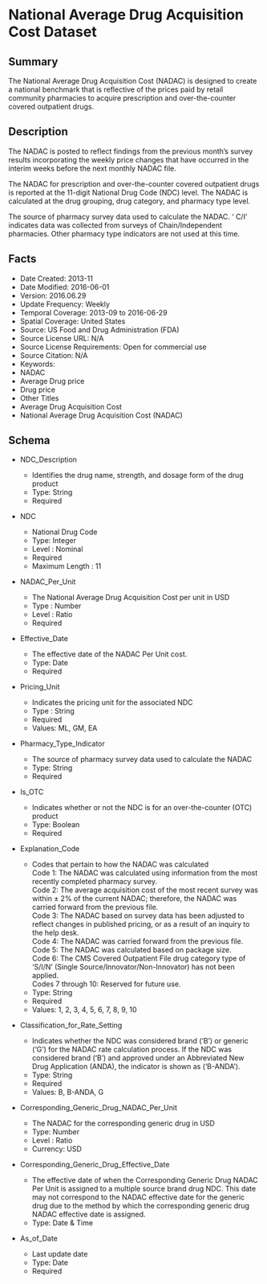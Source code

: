# National Average Drug Acquisition Cost Dataset

## Summary
The National Average Drug Acquisition Cost (NADAC) is designed to create a national benchmark that is reflective of the prices paid by retail community pharmacies to acquire prescription and over-the-counter covered outpatient drugs.

## Description
The NADAC is posted to reflect findings from the previous month’s survey results incorporating the weekly price changes that have occurred in the interim weeks before the next monthly NADAC file.

The NADAC for prescription and over-the-counter covered outpatient drugs is reported at the 11-digit National Drug Code (NDC) level. The NADAC is calculated at the drug grouping, drug category, and pharmacy type level.

The source of pharmacy survey data used to calculate the NADAC. ‘ C/I’ indicates data was collected from surveys of Chain/Independent pharmacies. Other pharmacy type indicators are not used at this time.

## Facts
- Date Created: 2013-11
- Date Modified: 2016-06-01
- Version: 2016.06.29
- Update Frequency: Weekly
- Temporal Coverage: 2013-09 to 2016-06-29
- Spatial Coverage: United States
- Source: US Food and Drug Administration (FDA)
- Source License URL: N/A
- Source License Requirements: Open for commercial use
- Source Citation: N/A
- Keywords: 
 - NADAC
 - Average Drug price
 - Drug price
- Other Titles
 - Average Drug Acquisition Cost
 - National Average Drug Acquisition Cost (NADAC)

## Schema
- NDC_Description
  - Identifies the drug name, strength, and dosage form of the drug product 
  - Type: String
  - Required

- NDC
  - National Drug Code  
  - Type: Integer
  - Level : Nominal
  - Required
  - Maximum Length : 11 

- NADAC_Per_Unit
  - The National Average Drug Acquisition Cost per unit in USD
  - Type : Number
  - Level : Ratio
  - Required

- Effective_Date
  - The effective date of the NADAC Per Unit cost.
  - Type: Date
  - Required

- Pricing_Unit
  - Indicates the pricing unit for the associated NDC
  - Type : String
  - Required
  - Values: ML, GM, EA

- Pharmacy_Type_Indicator
  - The source of pharmacy survey data used to calculate the NADAC
  - Type: String
  - Required

- Is_OTC
  - Indicates whether or not the NDC is for an over-the-counter (OTC) product 
  - Type: Boolean
  - Required

- Explanation_Code

  - Codes that pertain to how the NADAC was calculated  
    Code 1: The NADAC was calculated using information from the most recently completed pharmacy survey.  
    Code 2: The average acquisition cost of the most recent survey was within ± 2% of the current NADAC; therefore, the NADAC was carried forward from the previous file.  
    Code 3: The NADAC based on survey data has been adjusted to reflect changes in published pricing, or as a result of an inquiry to the help desk.  
    Code 4: The NADAC was carried forward from the previous file.  
    Code 5: The NADAC was calculated based on package size.  
    Code 6: The CMS Covered Outpatient File drug category type of ‘S/I/N’ (Single Source/Innovator/Non-Innovator) has not been applied.  
    Codes 7 through 10: Reserved for future use.  
  - Type: String
  - Required
  - Values: 1, 2, 3, 4, 5, 6, 7, 8, 9, 10

- Classification_for_Rate_Setting
  - Indicates whether the NDC was considered brand (‘B’) or generic (‘G’) for the NADAC rate calculation process. If the NDC was considered brand (‘B’) and approved under an Abbreviated New Drug Application (ANDA), the indicator is shown as (‘B-ANDA’).
  - Type: String
  - Required
  - Values: B, B-ANDA, G

- Corresponding_Generic_Drug_NADAC_Per_Unit
  - The NADAC for the corresponding generic drug in USD
  - Type: Number
  - Level : Ratio
  - Currency:  USD

- Corresponding_Generic_Drug_Effective_Date
  - The effective date of when the Corresponding Generic Drug NADAC Per Unit is assigned to a multiple source brand drug NDC. This date may not correspond to the NADAC effective date for the generic drug due to the method by which the corresponding generic drug NADAC effective date is assigned.
  - Type: Date & Time

- As_of_Date
  - Last update date
  - Type: Date
  - Required
